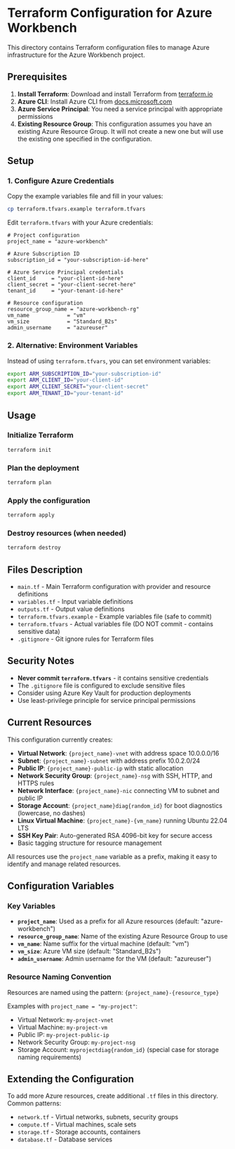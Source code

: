 


# Terraform Configuration for Azure Workbench

This directory contains Terraform configuration files to manage Azure infrastructure for the Azure Workbench project.

## Prerequisites

1. **Install Terraform**: Download and install Terraform from [terraform.io](https://www.terraform.io/downloads.html)
2. **Azure CLI**: Install Azure CLI from [docs.microsoft.com](https://docs.microsoft.com/en-us/cli/azure/install-azure-cli)
3. **Azure Service Principal**: You need a service principal with appropriate permissions
4. **Existing Resource Group**: This configuration assumes you have an existing Azure Resource Group. It will not create a new one but will use the existing one specified in the configuration.

## Setup

### 1. Configure Azure Credentials

Copy the example variables file and fill in your values:

```bash
cp terraform.tfvars.example terraform.tfvars
```

Edit `terraform.tfvars` with your Azure credentials:

```hcl
# Project configuration
project_name = "azure-workbench"

# Azure Subscription ID
subscription_id = "your-subscription-id-here"

# Azure Service Principal credentials
client_id     = "your-client-id-here"
client_secret = "your-client-secret-here"
tenant_id     = "your-tenant-id-here"

# Resource configuration
resource_group_name = "azure-workbench-rg"
vm_name            = "vm"
vm_size            = "Standard_B2s"
admin_username     = "azureuser"
```

### 2. Alternative: Environment Variables

Instead of using `terraform.tfvars`, you can set environment variables:

```bash
export ARM_SUBSCRIPTION_ID="your-subscription-id"
export ARM_CLIENT_ID="your-client-id"
export ARM_CLIENT_SECRET="your-client-secret"
export ARM_TENANT_ID="your-tenant-id"
```

## Usage

### Initialize Terraform

```bash
terraform init
```

### Plan the deployment

```bash
terraform plan
```

### Apply the configuration

```bash
terraform apply
```

### Destroy resources (when needed)

```bash
terraform destroy
```

## Files Description

- `main.tf` - Main Terraform configuration with provider and resource definitions
- `variables.tf` - Input variable definitions
- `outputs.tf` - Output value definitions
- `terraform.tfvars.example` - Example variables file (safe to commit)
- `terraform.tfvars` - Actual variables file (DO NOT commit - contains sensitive data)
- `.gitignore` - Git ignore rules for Terraform files

## Security Notes

- **Never commit `terraform.tfvars`** - it contains sensitive credentials
- The `.gitignore` file is configured to exclude sensitive files
- Consider using Azure Key Vault for production deployments
- Use least-privilege principle for service principal permissions

## Current Resources

This configuration currently creates:

- **Virtual Network**: `{project_name}-vnet` with address space 10.0.0.0/16
- **Subnet**: `{project_name}-subnet` with address prefix 10.0.2.0/24
- **Public IP**: `{project_name}-public-ip` with static allocation
- **Network Security Group**: `{project_name}-nsg` with SSH, HTTP, and HTTPS rules
- **Network Interface**: `{project_name}-nic` connecting VM to subnet and public IP
- **Storage Account**: `{project_name}diag{random_id}` for boot diagnostics (lowercase, no dashes)
- **Linux Virtual Machine**: `{project_name}-{vm_name}` running Ubuntu 22.04 LTS
- **SSH Key Pair**: Auto-generated RSA 4096-bit key for secure access
- Basic tagging structure for resource management

All resources use the `project_name` variable as a prefix, making it easy to identify and manage related resources.

## Configuration Variables

### Key Variables

- **`project_name`**: Used as a prefix for all Azure resources (default: "azure-workbench")
- **`resource_group_name`**: Name of the existing Azure Resource Group to use
- **`vm_name`**: Name suffix for the virtual machine (default: "vm")
- **`vm_size`**: Azure VM size (default: "Standard_B2s")
- **`admin_username`**: Admin username for the VM (default: "azureuser")

### Resource Naming Convention

Resources are named using the pattern: `{project_name}-{resource_type}`

Examples with `project_name = "my-project"`:
- Virtual Network: `my-project-vnet`
- Virtual Machine: `my-project-vm`
- Public IP: `my-project-public-ip`
- Network Security Group: `my-project-nsg`
- Storage Account: `myprojectdiag{random_id}` (special case for storage naming requirements)

## Extending the Configuration

To add more Azure resources, create additional `.tf` files in this directory. Common patterns:

- `network.tf` - Virtual networks, subnets, security groups
- `compute.tf` - Virtual machines, scale sets
- `storage.tf` - Storage accounts, containers
- `database.tf` - Database services


